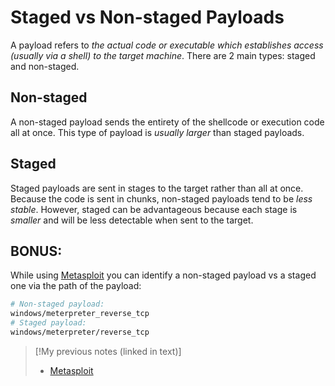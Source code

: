 
# Staged vs Non-staged Payloads
A payload refers to *the actual code or executable which establishes access (usually via a shell) to the target machine*. There are 2 main types: staged and non-staged.
## Non-staged
A non-staged payload sends the entirety of the shellcode or execution code all at once. This type of payload is *usually larger* than staged payloads. 
## Staged
Staged payloads are sent in stages to the target rather than all at once. Because the code is sent in chunks, non-staged payloads tend to be *less stable*. However, staged can be advantageous because each stage is *smaller* and will be less detectable when sent to the target.
## **BONUS:**
While using [Metasploit](/cybersecurity/tools/exploitation/metasploit.md) you can identify a non-staged payload vs a staged one via the path of the payload:
```bash
# Non-staged payload:
windows/meterpreter_reverse_tcp
# Staged payload:
windows/meterpreter/reverse_tcp
```

> [!My previous notes (linked in text)]
> - [Metasploit](https://github.com/TrshPuppy/obsidian-notes/tree/main/cybersecurity/tools/metasploit.md)
